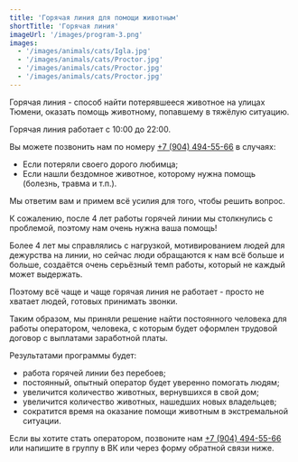 ```yaml
---
title: 'Горячая линия для помощи животным'
shortTitle: 'Горячая линия'
imageUrl: '/images/program-3.png'
images:
  - '/images/animals/cats/Igla.jpg'
  - '/images/animals/cats/Proctor.jpg'
  - '/images/animals/cats/Proctor.jpg'
  - '/images/animals/cats/Proctor.jpg'
---
```


Горячая линия - способ найти потерявшееся животное на улицах Тюмени, оказать помощь животному, попавшему в тяжёлую ситуацию.

Горячая линия работает с 10:00 до 22:00.

Вы можете позвонить нам по номеру
[+7 (904) 494-55-66](<tel:+7(904)494-55-66>) в случаях:

- Если потеряли своего дорого любимца;
- Если нашли бездомное животное, которому нужна помощь (болезнь, травма и т.п.).

Мы ответим вам и примем всё усилия для того, чтобы решить вопрос.

К сожалению, после 4 лет работы горячей линии мы столкнулись с проблемой, поэтому нам очень нужна ваша помощь!

Более 4 лет мы справлялись с нагрузкой, мотивированием людей для дежурства на линии, но сейчас люди обращаются к нам всё больше и больше, создаётся очень серьёзный темп работы, который не каждый может выдержать.

Поэтому всё чаще и чаще горячая линия не работает - просто не хватает людей, готовых принимать звонки.

Таким образом, мы приняли решение найти постоянного человека для работы оператором, человека, с которым будет оформлен трудовой договор с выплатами заработной платы.

Результатами программы будет:

- работа горячей линии без перебоев;
- постоянный, опытный оператор будет уверенно помогать людям;
- увеличится количество животных, вернувшихся в свой дом;
- увеличится количество животных, нашедших новых владельцев;
- сократится время на оказание помощи животным в экстремальной ситуации.

Если вы хотите стать оператором, позвоните нам
[+7 (904) 494-55-66](<tel:+7(904)494-55-66>) или напишите в группу в ВК или через форму обратной связи ниже.
